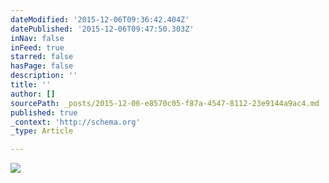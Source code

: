 ```yaml
---
dateModified: '2015-12-06T09:36:42.404Z'
datePublished: '2015-12-06T09:47:50.303Z'
inNav: false
inFeed: true
starred: false
hasPage: false
description: ''
title: ''
author: []
sourcePath: _posts/2015-12-06-e8570c05-f87a-4547-8112-23e9144a9ac4.md
published: true
_context: 'http://schema.org'
_type: Article

---
```

![](https://the-grid-user-content.s3-us-west-2.amazonaws.com/5ba415d9-4cb8-4423-951e-e1c91228fbaf.jpg)